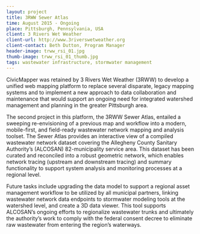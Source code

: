 ```yaml
---
layout: project
title: 3RWW Sewer Atlas
time: August 2015 - Ongoing
place: Pittsburgh, Pennsylvania, USA
client: 3 Rivers Wet Weather
client-url: http://www.3riverswetweather.org
client-contact: Beth Dutton, Program Manager
header-image: trww_rsi_01.jpg
thumb-image: trww_rsi_01_thumb.jpg
tags: wastewater infrastructure, stormwater management
---
```


CivicMapper was retained by 3 Rivers Wet Weather (3RWW) to develop a unified web mapping platform to replace several disparate, legacy mapping systems and to implement a new approach to data collaboration and maintenance that would support an ongoing need for integrated watershed management and planning in the greater Pittsburgh area.

The second project in this platform, the 3RWW Sewer Atlas, entailed a sweeping re-envisioning of a previous map and workflow into a modern, mobile-first, and field-ready wastewater network mapping and analysis toolset. The Sewer Atlas provides an interactive view of a compiled wastewater network dataset covering the Allegheny County Sanitary Authority’s (ALCOSAN) 82-municipality service area. This dataset has been curated and reconciled into a robust geometric network, which enables network tracing (upstream and downstream tracing) and summary functionality to support system analysis and monitoring processes at a regional level.

Future tasks include upgrading the data model to support a regional asset management workflow to be utilized by all municipal partners, linking wastewater network data endpoints to stormwater modeling tools at the watershed level, and create a 3D data viewer. This tool supports ALCOSAN’s ongoing efforts to regionalize wastewater trunks and ultimately the authority’s work to comply with the federal consent decree to eliminate raw wastewater from entering the region’s waterways.
